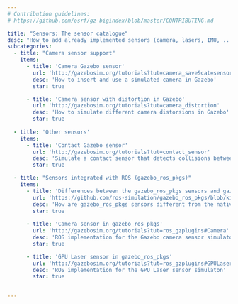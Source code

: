 ```yaml
---
# Contribution guidelines:
# https://github.com/osrf/gz-bigindex/blob/master/CONTRIBUTING.md 

title: "Sensors: The sensor catalogue"
desc: "How to add already implemented sensors (camera, lasers, IMU, ...) to the gazebo models."
subcategories: 
  - title: "Camera sensor support"
    items: 
      - title: 'Camera Gazebo sensor'
        url: 'http://gazebosim.org/tutorials?tut=camera_save&cat=sensors#Createaworldwithacamera'
        desc: 'How to insert and use a simulated camera in Gazebo'
        star: true

      - title: 'Camera sensor with distortion in Gazebo'
        url: 'http://gazebosim.org/tutorials?tut=camera_distortion'
        desc: 'How to simulate different camera distorsions in Gazebo'
        star: true
  
  - title: 'Other sensors'
    items: 
      - title: 'Contact Gazebo sensor'
        url: 'http://gazebosim.org/tutorials?tut=contact_sensor'
        desc: 'Simulate a contact sensor that detects collisions between two object and reports the location of the contact associated forces.'
        star: true

  - title: "Sensors integrated with ROS (gazebo_ros_pkgs)"
    items: 
      - title: 'Differences between the gazebo_ros_pkgs sensors and gazebo native sensors'
        url: 'https://github.com/ros-simulation/gazebo_ros_pkgs/blob/kinetic-devel/SENSORS.md'
        desc: 'How are gazebo_ros_pkgs sensors different from the native Gazebo sensors and why is it recommended to use them in ROS'
        star: true
        
      - title: 'Camera sensor in gazebo_ros_pkgs'
        url: 'http://gazebosim.org/tutorials?tut=ros_gzplugins#Camera'
        desc: 'ROS implementation for the Gazebo camera sensor simulaton'
        star: true

      - title: 'GPU Laser sensor in gazebo_ros_pkgs'
        url: 'http://gazebosim.org/tutorials?tut=ros_gzplugins#GPULaser'
        desc: 'ROS implementation for the GPU Laser sensor simulaton'
        star: true

        
---
```

